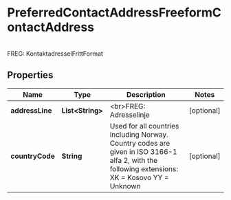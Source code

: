

# PreferredContactAddressFreeformContactAddress

<br>FREG: KontaktadresseIFrittFormat

## Properties

| Name | Type | Description | Notes |
|------------ | ------------- | ------------- | -------------|
|**addressLine** | **List&lt;String&gt;** | &lt;br&gt;FREG: Adresselinje |  [optional] |
|**countryCode** | **String** | Used for all countries including Norway.  Country codes are given in ISO 3166-1 alfa 2, with the following extensions:                XK &#x3D; Kosovo  YY &#x3D; Unknown |  [optional] |



